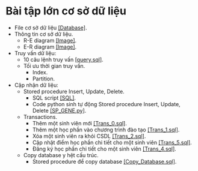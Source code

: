 # Bài tập lớn cơ sở dữ liệu
* File cơ sở dữ liệu [[Database]](https://github.com/phamxuansang241/Database-Assigment/tree/main/Database).
* Thông tin cơ sở dữ liệu.
  - R-E diagram [[Image]](https://github.com/phamxuansang241/Database-Assigment/blob/main/Diagram%20R-E).
  - E-R diagram [[Image]](https://github.com/phamxuansang241/Database-Assigment/blob/main/Diagram%20E-R.drawio).
* Truy vấn dữ liệu:
  - 10 câu lệnh truy vấn [[query.sql]](https://github.com/phamxuansang241/Database-Assigment/blob/main/Query/query.sql).
  - Tối ưu thời gian truy vấn.
    - Index.
    - Partition.
* Cập nhận dữ liệu:
  - Stored procedure Insert, Update, Delete.
    - SQL script [[SQL]](https://github.com/phamxuansang241/Database-Assigment/tree/main/Stored%20Procedure/SQL%20script).
    - Code python sinh tự động Stored procedure Insert, Update, Delete [[SP_GENE.py]](https://github.com/phamxuansang241/Database-Assigment/blob/main/Stored%20Procedure/SP_GENE.py).
  - Transactions.
    - Thêm một sinh viên mới [[Trans_0.sql]](https://github.com/phamxuansang241/Database-Assigment/blob/main/Transaction/Trans_0.sql).
    - Thêm một học phần vào chương trình đào tạo [[Trans_1.sql]](https://github.com/phamxuansang241/Database-Assigment/blob/main/Transaction/Trans_1.sql).
    - Xóa một sinh viên ra khỏi CSDL [[Trans_2.sql]](https://github.com/phamxuansang241/Database-Assigment/blob/main/Transaction/Trans_2.sql).
    - Cập nhật điểm học phần chi tiết cho một sinh viên [[Trans_5.sql]](https://github.com/phamxuansang241/Database-Assigment/blob/main/Transaction/Trans_5.sql).
    - Đăng ký học phần chi tiết cho một sinh viên [[Trans_4.sql]](https://github.com/phamxuansang241/Database-Assigment/blob/main/Transaction/Trans_4.sql).
  - Copy database y hệt cấu trúc.
    - Stored procedure để copy database [[Copy_Database.sql]](Copy_Database.sql).
